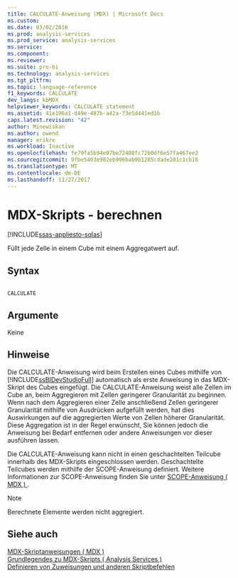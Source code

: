 ```yaml
---
title: CALCULATE-Anweisung (MDX) | Microsoft Docs
ms.custom: 
ms.date: 03/02/2016
ms.prod: analysis-services
ms.prod_service: analysis-services
ms.service: 
ms.component: 
ms.reviewer: 
ms.suite: pro-bi
ms.technology: analysis-services
ms.tgt_pltfrm: 
ms.topic: language-reference
f1_keywords: CALCULATE
dev_langs: kbMDX
helpviewer_keywords: CALCULATE statement
ms.assetid: 41e196a1-d49e-487b-a42a-73e5d441ed1b
caps.latest.revision: "42"
author: Minewiskan
ms.author: owend
manager: erikre
ms.workload: Inactive
ms.openlocfilehash: fe79fa5b94e07be72408fc72b0df6e57fa467ee2
ms.sourcegitcommit: 9fbe5403e902eb996bab0b1285cdade281c1cb16
ms.translationtype: MT
ms.contentlocale: de-DE
ms.lasthandoff: 11/27/2017
---
```

# <a name="mdx-scripting---calculate"></a>MDX-Skripts - berechnen
[!INCLUDE[ssas-appliesto-sqlas](../includes/ssas-appliesto-sqlas.md)]

  Füllt jede Zelle in einem Cube mit einem Aggregatwert auf.  
  
## <a name="syntax"></a>Syntax  
  
```  
  
CALCULATE  
```  
  
## <a name="arguments"></a>Argumente  
 Keine  
  
## <a name="remarks"></a>Hinweise  
 Die CALCULATE-Anweisung wird beim Erstellen eines Cubes mithilfe von [!INCLUDE[ssBIDevStudioFull](../includes/ssbidevstudiofull-md.md)] automatisch als erste Anweisung in das MDX-Skript des Cubes eingefügt. Die CALCULATE-Anweisung weist alle Zellen im Cube an, beim Aggregieren mit Zellen geringerer Granularität zu beginnen. Wenn nach dem Aggregieren einer Zelle anschließend Zellen geringerer Granularität mithilfe von Ausdrücken aufgefüllt werden, hat dies Auswirkungen auf die aggregierten Werte von Zellen höherer Granularität. Diese Aggregation ist in der Regel erwünscht, Sie können jedoch die Anweisung bei Bedarf entfernen oder andere Anweisungen vor dieser ausführen lassen.  
  
 Die CALCULATE-Anweisung kann nicht in einen geschachtelten Teilcube innerhalb des MDX-Skripts eingeschlossen werden. Geschachtelte Teilcubes werden mithilfe der SCOPE-Anweisung definiert. Weitere Informationen zur SCOPE-Anweisung finden Sie unter [SCOPE-Anweisung &#40; MDX &#41; ](../mdx/mdx-scripting-scope.md).  
  
> [!NOTE]  
>  Berechnete Elemente werden nicht aggregiert.  
  
## <a name="see-also"></a>Siehe auch  
 [MDX-Skriptanweisungen &#40; MDX &#41;](../mdx/mdx-scripting-statements-mdx.md)   
 [Grundlegendes zu MDX-Skripts &#40; Analysis Services &#41;](../analysis-services/multidimensional-models/mdx/mdx-scripting-fundamentals-analysis-services.md)   
 [Definieren von Zuweisungen und anderen Skriptbefehlen](../analysis-services/multidimensional-models/define-assignments-and-other-script-commands.md)  
  
  
